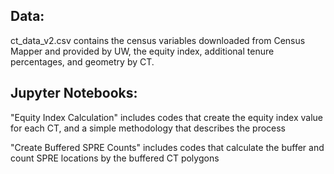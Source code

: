 ## **Data:**

ct_data_v2.csv contains the census variables downloaded from Census Mapper and provided by UW, the equity index, additional tenure percentages, and geometry by CT.

## **Jupyter Notebooks:**

"Equity Index Calculation" includes codes that create the equity index value for each CT, and a simple methodology that describes the process

"Create Buffered SPRE Counts" includes codes that calculate the buffer and count SPRE locations by the buffered CT polygons